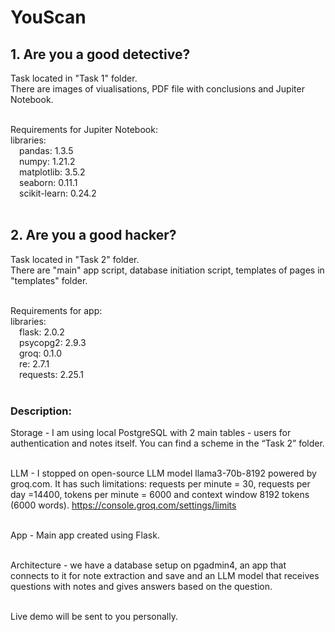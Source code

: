 # YouScan

## 1. Are you a good detective?<br />
  Task located in "Task 1" folder.<br />
  There are images of viualisations, PDF file with conclusions and Jupiter Notebook.<br /><br />

  Requirements for Jupiter Notebook:<br />
  libraries:<br />
    &emsp;pandas: 1.3.5<br />
    &emsp;numpy: 1.21.2<br />
    &emsp;matplotlib: 3.5.2<br />
    &emsp;seaborn: 0.11.1<br />
    &emsp;scikit-learn: 0.24.2<br /><br />

## 2. Are you a good hacker?<br />
  Task located in "Task 2" folder.<br />
  There are "main" app script, database initiation script, templates of pages in "templates" folder.<br /><br />

  Requirements for app:<br />
  libraries:<br />
    &emsp;flask: 2.0.2<br />
    &emsp;psycopg2: 2.9.3<br />
    &emsp;groq: 0.1.0<br />
    &emsp;re: 2.7.1<br />
    &emsp;requests: 2.25.1<br /><br />

### Description:<br />
Storage - I am using local PostgreSQL with 2 main tables - users for authentication and notes itself. You can find a scheme in the “Task 2” folder.<br /><br /> 

LLM - I stopped on open-source LLM model llama3-70b-8192 powered by groq.com. It has such limitations: requests per minute = 30, requests per day =14400, tokens per minute = 6000 and context window 8192 tokens (6000 words). https://console.groq.com/settings/limits<br /><br />

App - Main app created using Flask.<br /><br />

Architecture - we have a database setup on pgadmin4, an app that connects to it for note extraction and save and an LLM model that receives questions with notes and gives answers based on the question.<br /><br />

Live demo will be sent to you personally.

